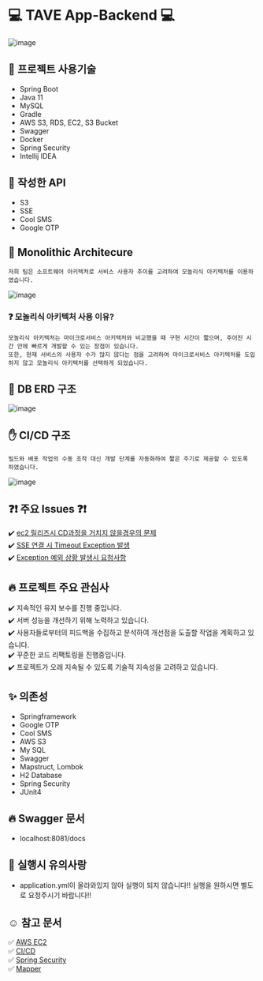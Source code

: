 # :computer: TAVE App-Backend :computer:  

![image](https://github.com/Team-Crackdown/TAVE-Backend/assets/109260733/92b03e74-29a3-4f5c-be8d-a18ae2815113)



## :hammer: 프로젝트 사용기술
 - Spring Boot
 - Java 11
 - MySQL
 - Gradle
 - AWS S3, RDS, EC2, S3 Bucket
 - Swagger
 - Docker
 - Spring Security
 - Intellij IDEA

## :wrench: 작성한 API
- S3
- SSE
- Cool SMS
- Google OTP
 
## :triangular_flag_on_post: Monolithic Architecure
```
저희 팀은 소프트웨어 아키텍처로 서비스 사용자 추이를 고려하여 모놀리식 아키텍처를 이용하였습니다.
```
![image](https://github.com/Team-Crackdown/TAVE-Backend/assets/109260733/cfe1487a-9aae-468b-9799-64742931abdb)

### :question: 모놀리식 아키텍처 사용 이유?
```
모놀리식 아키텍처는 마이크로서비스 아키텍처와 비교했을 때 구현 시간이 짧으며, 주어진 시간 안에 빠르게 개발할 수 있는 장점이 있습니다.
또한, 현재 서비스의 사용자 수가 많지 않다는 점을 고려하여 마이크로서비스 아키텍처를 도입하지 않고 모놀리식 아키텍처를 선택하게 되었습니다.
```

## :pushpin: DB ERD 구조

![image](https://github.com/Team-Crackdown/TAVE-Backend/assets/109260733/7e34d5e3-efc7-46e3-972f-ce44cb8057f5)



##  :raised_hand: CI/CD 구조
```
빌드와 배포 작업의 수동 조작 대신 개발 단계를 자동화하여 짧은 주기로 제공할 수 있도록 하였습니다.
```

![image](https://github.com/Team-Crackdown/TAVE-Backend/assets/109260733/1324fb53-e2ca-4346-9af0-2d7616be089f)

## :question::exclamation: 주요 Issues :question::exclamation:
:heavy_check_mark: [ec2 릴리즈시 CD과정을 거치지 않을경우의 문제](https://github.com/Team-Crackdown/TAVE-Backend/issues/3)
</br>:heavy_check_mark: [SSE 연결 시 Timeout Exception 발생](https://github.com/Team-Crackdown/TAVE-Backend/issues/7)
</br>:heavy_check_mark: [Exception 예외 상황 발생시 요청사항](https://github.com/Team-Crackdown/TAVE-Backend/issues/9)

## :fire: 프로젝트 주요 관심사
:heavy_check_mark: 지속적인 유지 보수를 진행 중입니다.
</br>:heavy_check_mark: 서버 성능을 개선하기 위해 노력하고 있습니다.
</br>:heavy_check_mark: 사용자들로부터의 피드백을 수집하고 분석하여 개선점을 도출할 작업을 계획하고 있습니다.
</br>:heavy_check_mark: 꾸준한 코드 리팩토링을 진행중입니다.
</br>:heavy_check_mark: 프로젝트가 오래 지속될 수 있도록 기술적 지속성을 고려하고 있습니다.

## :sparkles: 의존성
- Springframework
- Google OTP
- Cool SMS
- AWS S3
- My SQL
- Swagger
- Mapstruct, Lombok
- H2 Database
- Spring Security
- JUnit4


## :fire: Swagger 문서
- localhost:8081/docs

## :pushpin: 실행시 유의사랑
- application.yml이 올라와있지 않아 실행이 되지 않습니다!! 실행을 원하시면 별도로 요청주시기 바랍니다!!



## :relaxed: 참고 문서
:white_check_mark: [AWS EC2](https://aws.amazon.com/ko/ec2/?nc2=h_ql_prod_fs_ec2)
</br>:white_check_mark: [CI/CD](https://velog.io/@jmjmjmz732002?tag=CICD)
</br>:white_check_mark: [Spring Security](https://www.inflearn.com/course/%EC%8A%A4%ED%94%84%EB%A7%81%EB%B6%80%ED%8A%B8-%EC%8B%9C%ED%81%90%EB%A6%AC%ED%8B%B0/dashboard)
</br>:white_check_mark: [Mapper](https://blog.naver.com/n_cloudplatform/222957490406)


